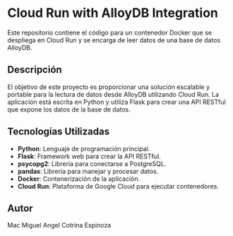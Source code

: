 # Cloud Run with AlloyDB Integration

Este repositorio contiene el código para un contenedor Docker que se despliega en Cloud Run y se encarga de leer datos de una base de datos AlloyDB.

## Descripción

El objetivo de este proyecto es proporcionar una solución escalable y portable para la lectura de datos desde AlloyDB utilizando Cloud Run. La aplicación está escrita en Python y utiliza Flask para crear una API RESTful que expone los datos de la base de datos.

## Tecnologías Utilizadas

- **Python**: Lenguaje de programación principal.
- **Flask**: Framework web para crear la API RESTful.
- **psycopg2**: Librería para conectarse a PostgreSQL.
- **pandas**: Librería para manejar y procesar datos.
- **Docker**: Contenerización de la aplicación.
- **Cloud Run**: Plataforma de Google Cloud para ejecutar contenedores.

## Autor
Mac Miguel Angel Cotrina Espinoza